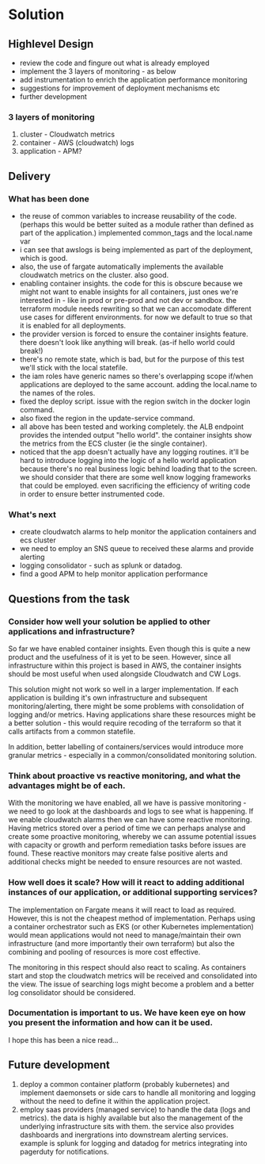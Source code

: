 # Solution

## Highlevel Design

- review the code and fingure out what is already employed
- implement the 3 layers of monitoring - as below
- add instrumentation to enrich the application performance monitoring
- suggestions for improvement of deployment mechanisms etc
- further development

### 3 layers of monitoring

1. cluster - Cloudwatch metrics
1. container - AWS (cloudwatch) logs
1. application - APM?

## Delivery

### What has been done

- the reuse of common variables to increase reusability of the code. (perhaps this would be better suited as a module rather than defined as part of the application.) implemented common_tags and the local.name var
- i can see that awslogs is being implemented as part of the deployment, which is good.
- also, the use of fargate automatically implements the available cloudwatch metrics on the cluster. also good.
- enabling container insights. the code for this is obscure because we might not want to enable insights for all containers, just ones we're interested in - like in prod or pre-prod and not dev or sandbox. the terraform module needs rewriting so that we can accomodate different use cases for different environments. for now we default to true so that it is enabled for all deployments.
- the provider version is forced to ensure the container insights feature. there doesn't look like anything will break. (as-if hello world could break!)
- there's no remote state, which is bad, but for the purpose of this test we'll stick with the local statefile.
- the iam roles have generic names so there's overlapping scope if/when applications are deployed to the same account. adding the local.name to the names of the roles.
- fixed the deploy script. issue with the region switch in the docker login command.
- also fixed the region in the update-service command.
- all above has been tested and working completely. the ALB endpoint provides the intended output "hello world". the container insights show the metrics from the ECS cluster (ie the single container).
- noticed that the app doesn't actually have any logging routines. it'll be hard to introduce logging into the logic of a hello world application because there's no real business logic behind loading that to the screen. we should consider that there are some well know logging frameworks that could be employed. even sacrificing the efficiency of writing code in order to ensure better instrumented code.

### What's next

- create cloudwatch alarms to help monitor the application containers and ecs cluster
- we need to employ an SNS queue to received these alarms and provide alerting
- logging consolidator - such as splunk or datadog.
- find a good APM to help monitor application performance

## Questions from the task

### Consider how well your solution be applied to other applications and infrastructure?

So far we have enabled container insights. Even though this is quite a new product and the usefulness of it is yet to be seen. However, since all infrastructure within this project is based in AWS, the container insights should be most useful when used alongside Cloudwatch and CW Logs.

This solution might not work so well in a larger implementation. If each application is building it's own infrastructure and subsequent monitoring/alerting, there might be some problems with consolidation of logging and/or metrics. Having applications share these resources might be a better solution - this would require recoding of the terraform so that it calls artifacts from a common statefile.

In addition, better labelling of containers/services would introduce more granular metrics - especially in a common/consolidated monitoring solution.

### Think about proactive vs reactive monitoring, and what the advantages might be of each.

With the monitoring we have enabled, all we have is passive monitoring - we need to go look at the dashboards and logs to see what is happening. If we enable cloudwatch alarms then we can have some reactive monitoring. Having metrics stored over a period of time we can perhaps analyse and create some proactive monitoring, whereby we can assume potential issues with capacity or growth and perform remediation tasks before issues are found. These reactive monitors may create false positive alerts and additional checks might be needed to ensure resources are not wasted.

### How well does it scale? How will it react to adding additional instances of our application, or additional supporting services?

The implementation on Fargate means it will react to load as required. However, this is not the cheapest method of implementation. Perhaps using a container orchestrator such as EKS (or other Kubernetes implementation) would mean applications would not need to manage/maintain their own infrastructure (and more importantly their own terraform) but also the combining and pooling of resources is more cost effective.

The monitoring in this respect should also react to scaling. As containers start and stop the cloudwatch metrics will be received and consolidated into the view. The issue of searching logs might become a problem and a better log consolidator should be considered.

### Documentation is important to us. We have keen eye on how you present the information and how can it be used.

I hope this has been a nice read...

## Future development

1. deploy a common container platform (probably kubernetes) and implement daemonsets or side cars to handle all monitoring and logging without the need to define it within the application project.
1. employ saas providers (managed service) to handle the data (logs and metrics). the data is highly available but also the management of the underlying infrastructure sits with them. the service also provides dashboards and inergrations into downstream alerting services. example is splunk for logging and datadog for metrics integrating into pagerduty for notifications.
